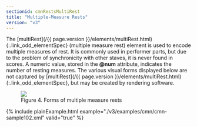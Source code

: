 ```yaml
---
sectionid: cmnRestsMultiRest
title: "Multiple-Measure Rests"
version: "v3"
---
```




The [multiRest](/{{ page.version }}/elements/multiRest.html){:.link_odd_elementSpec} (<span class="expan">multiple measure rest</span>) element is
used to encode multiple measures of rest. It is commonly used in performer parts,
but
due to the problem of synchronicity with other staves, it is never found in scores.
A
numeric value, stored in the **@num** attribute, indicates the number of resting
measures. The various visual forms displayed below are not captured by [multiRest](/{{ page.version }}/elements/multiRest.html){:.link_odd_elementSpec}, but may be created by rendering software.


<figure class="figure">
   <img src="../../../../guidelines/v3/Images/ExampleImages/multirest.png" class="img-responsive"></img>
   <figcaption class="figure-caption">Figure 4. Forms of multiple measure rests</figcaption>
</figure>
{% include plainExample.html example="./v3/examples/cmn/cmn-sample102.xml" valid="true" %}

